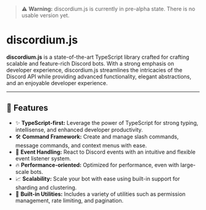 > ⚠️ **Warning:** discordium.js is currently in pre-alpha state. There is no usable version yet.

# discordium.js

**discordium.js** is a state-of-the-art TypeScript library crafted for crafting scalable and feature-rich Discord bots. With a strong emphasis on developer experience, discordium.js streamlines the intricacies of the Discord API while providing advanced functionality, elegant abstractions, and an enjoyable developer experience.

---

## 🚀 Features

- ✨ **TypeScript-first:** Leverage the power of TypeScript for strong typing, intellisense, and enhanced developer productivity.
- 🛠️ **Command Framework:** Create and manage slash commands, message commands, and context menus with ease.
- 🎯 **Event Handling:** React to Discord events with an intuitive and flexible event listener system.
- 🔥 **Performance-oriented:** Optimized for performance, even with large-scale bots.
- 📈 **Scalability:** Scale your bot with ease using built-in support for sharding and clustering.
- 🧰 **Built-in Utilities:** Includes a variety of utilities such as permission management, rate limiting, and pagination.
